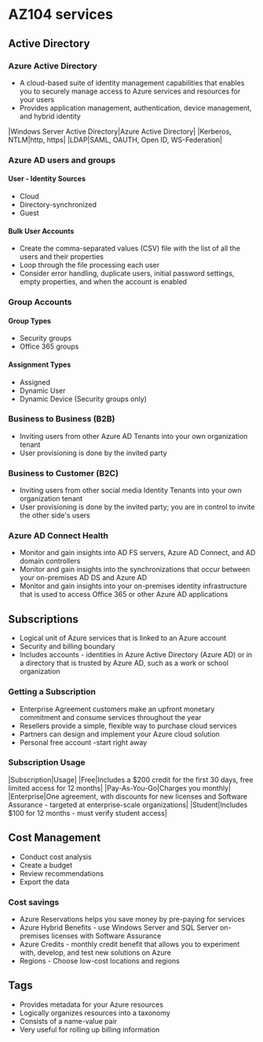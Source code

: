 # AZ104 services

## Active Directory
### Azure Active Directory
* A cloud-based suite of identity management capabilities that enables you to securely manage access to Azure services and resources for your users
* Provides application management, authentication, device management, and hybrid identity

|Windows Server Active Directory|Azure Active Directory|
|Kerberos, NTLM|http, https|
|LDAP|SAML, OAUTH, Open ID, WS-Federation|

### Azure AD users and groups
#### User - Identity Sources
* Cloud
* Directory-synchronized
* Guest

#### Bulk User Accounts
* Create the comma-separated values (CSV) file with the list of all the users and their properties
* Loop through the file processing each user
* Consider error handling, duplicate users, initial password settings, empty properties, and when the account is enabled

### Group Accounts
#### Group Types
* Security groups
* Office 365 groups

#### Assignment Types
* Assigned
* Dynamic User
* Dynamic Device (Security groups only)

### Business to Business (B2B)
* Inviting users from other Azure AD Tenants into your own
organization tenant
* User provisioning is done by the invited party

### Business to Customer (B2C)
* Inviting users from other social media Identity Tenants into your
own organization tenant
* User provisioning is done by the invited party; you are in control
to invite the other side's users

### Azure AD Connect Health
* Monitor and gain insights into AD FS servers, Azure AD Connect, and AD domain controllers
* Monitor and gain insights into the synchronizations that occur between your on-premises AD DS and Azure AD
* Monitor and gain insights into your on-premises identity infrastructure that is used to access Office 365 or other Azure AD applications

## Subscriptions
* Logical unit of Azure services that is linked to an Azure account
* Security and billing boundary
* Includes accounts - identities in Azure Active Directory (Azure AD) or in a directory that is trusted by Azure AD, such as a work or school organization

### Getting a Subscription
* Enterprise Agreement customers make an upfront monetary commitment and consume services throughout the year
* Resellers provide a simple, flexible way to purchase cloud services
* Partners can design and implement your Azure cloud solution
* Personal free account -start right away

### Subscription Usage

|Subscription|Usage|
|Free|Includes a $200 credit for the first 30 days, free limited access for 12 months|
|Pay-As-You-Go|Charges you monthly|
|Enterprise|One agreement, with discounts for new licenses and Software Assurance - targeted at enterprise-scale organizations|
|Student|Includes $100 for 12 months - must verify student access|

## Cost Management
* Conduct cost analysis
* Create a budget
* Review recommendations
* Export the data

### Cost savings
* Azure Reservations helps you save money by pre-paying for services
* Azure Hybrid Benefits - use Windows Server and SQL Server on-premises licenses with Software Assurance
* Azure Credits - monthly credit benefit that allows you to experiment with, develop, and test new solutions on Azure
* Regions - Choose low-cost locations and regions

## Tags
* Provides metadata for your Azure resources
* Logically organizes resources into a taxonomy
* Consists of a name-value pair
* Very useful for rolling up billing information
